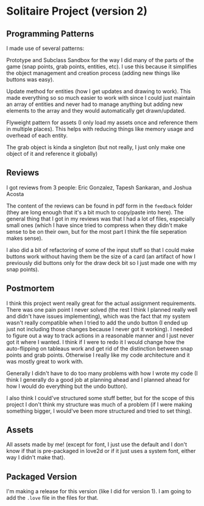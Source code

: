 # Solitaire Project (version 2)

## Programming Patterns

I made use of several patterns:

Prototype and Subclass Sandbox for the way I did many of the parts of the game (snap points, grab points, entities, etc). I use this because it simplifies the object management and creation process (adding new things like buttons was easy).

Update method for entities (how I get updates and drawing to work). This made everything so so much easier to work with since I could just maintain an array of entities and never had to manage anything but adding new elements to the array and they would automatically get drawn/updated.

Flyweight pattern for assets (I only load my assets once and reference them in multiple places). This helps with reducing things like memory usage and overhead of each entity.

The grab object is kinda a singleton (but not really, I just only make one object of it and reference it globally)

## Reviews
I got reviews from 3 people: Eric Gonzalez, Tapesh Sankaran, and Joshua Acosta

The content of the reviews can be found in pdf form in the `feedback` folder (they are long enough that it's a bit much to copy/paste into here).
The general thing that I got in my reviews was that I had a lot of files, especially small ones (which I have since tried to compress when they didn't make sense to be on their own, but for the most part I think the file seperation makes sense).

I also did a bit of refactoring of some of the input stuff so that I could make buttons work without having them be the size of a card (an artifact of how I previously did buttons only for the draw deck bit so I just made one with my snap points).

## Postmortem

I think this project went really great for the actual assignment requirements. There was one pain point I never solved (the rest I think I planned really well and didn't have issues implementing), which was the fact that my system wasn't really compatible when I tried to add the undo button (I ended up just not including those changes because I never got it working). I needed to figure out a way to track actions in a reasonable manner and I just never got it where I wanted. I think if I were to redo it I would change how the auto-flipping on tableaus work and get rid of the distinction between snap points and grab points. Otherwise I really like my code architecture and it was mostly great to work with.

Generally I didn't have to do too many problems with how I wrote my code (I think I generally do a good job at planning ahead and I planned ahead for how I would do everything but the undo button).

I also think I could've structured some stuff better, but for the scope of this project I don't think my structure was much of a problem (if I were making something bigger, I would've been more structured and tried to set thing).

## Assets

All assets made by me! (except for font, I just use the default and I don't know if that is pre-packaged in love2d or if it just uses a system font, either way I didn't make that).

## Packaged Version
I'm making a release for this version (like I did for version 1). I am going to add the `.love` file in the files for that.
